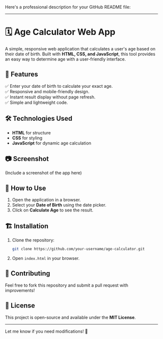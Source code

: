 Here's a professional description for your GitHub README file:  

---

# 🗓️ Age Calculator Web App  

A simple, responsive web application that calculates a user's age based on their date of birth. Built with **HTML, CSS, and JavaScript**, this tool provides an easy way to determine age with a user-friendly interface.  

## 🚀 Features  
✅ Enter your date of birth to calculate your exact age.  
✅ Responsive and mobile-friendly design.  
✅ Instant result display without page refresh.  
✅ Simple and lightweight code.  

## 🛠️ Technologies Used  
- **HTML** for structure  
- **CSS** for styling  
- **JavaScript** for dynamic age calculation  

## 📷 Screenshot  
(Include a screenshot of the app here)  

## 🔧 How to Use  
1. Open the application in a browser.  
2. Select your **Date of Birth** using the date picker.  
3. Click on **Calculate Age** to see the result.  

## 🏗️ Installation  
1. Clone the repository:  
   ```bash
   git clone https://github.com/your-username/age-calculator.git
   ```  
2. Open `index.html` in your browser.  

## 📩 Contributing  
Feel free to fork this repository and submit a pull request with improvements!  

## 📜 License  
This project is open-source and available under the **MIT License**.  

---

Let me know if you need modifications! 🚀
